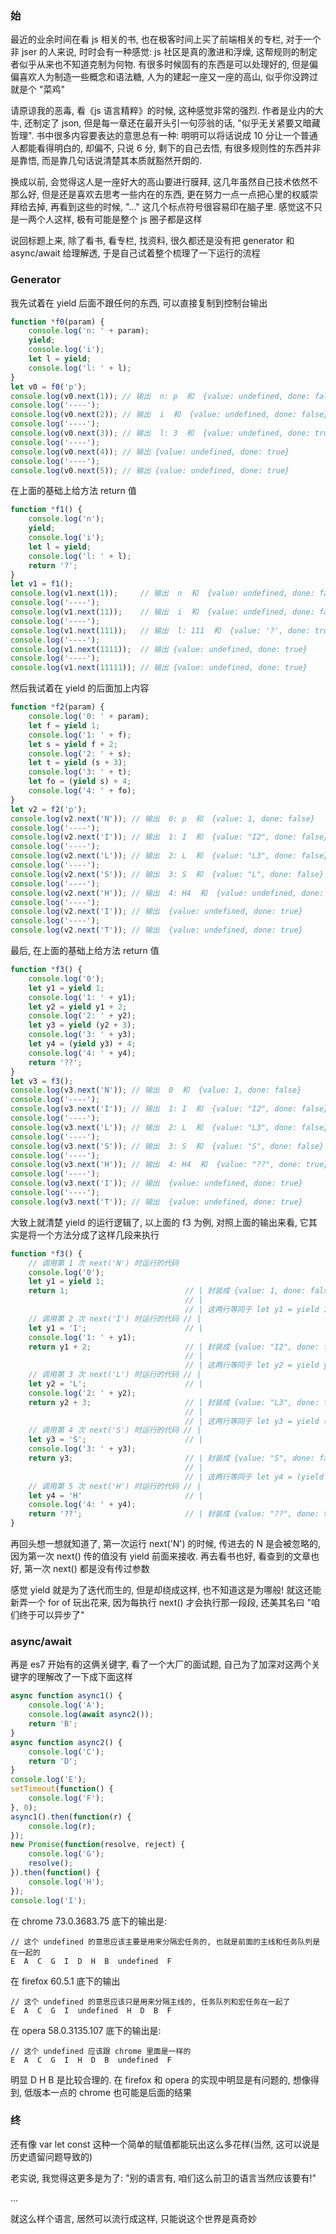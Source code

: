 ### 始

最近的业余时间在看 js 相关的书, 也在极客时间上买了前端相关的专栏, 对于一个非 jser 的人来说, 时时会有一种感觉: js 社区是真的激进和浮燥, 这帮规则的制定者似乎从来也不知道克制为何物. 有很多时候固有的东西是可以处理好的, 但是偏偏喜欢人为制造一些概念和语法糖, 人为的建起一座又一座的高山, 似乎你没跨过就是个 "菜鸡"

请原谅我的恶毒, 看《js 语言精粹》的时候, 这种感觉非常的强烈. 作者是业内的大牛, 还制定了 json, 但是每一章还在最开头引一句莎翁的话, "似乎无关紧要又暗藏哲理". 书中很多内容要表达的意思总有一种: 明明可以将话说成 10 分让一个普通人都能看得明白的, 却偏不, 只说 6 分, 剩下的自己去悟, 有很多规则性的东西并非是靠悟, 而是靠几句话说清楚其本质就豁然开朗的.

换成以前, 会觉得这人是一座好大的高山要进行膜拜, 这几年虽然自己技术依然不那么好, 但是还是喜欢去思考一些内在的东西, 更在努力一点一点把心里的权威崇拜给去掉, 再看到这些的时候, "..." 这几个标点符号很容易印在脑子里. 感觉这不只是一两个人这样, 极有可能是整个 js 圈子都是这样

说回标题上来, 除了看书, 看专栏, 找资料, 很久都还是没有把 generator 和 async/await 给理解透, 于是自己试着整个梳理了一下运行的流程

### Generator

我先试着在 yield 后面不跟任何的东西, 可以直接复制到控制台输出
```js
function *f0(param) {
    console.log('n: ' + param);
    yield;
    console.log('i');
    let l = yield;
    console.log('l: ' + l);
}
let v0 = f0('p');
console.log(v0.next(1)); // 输出  n: p  和  {value: undefined, done: false}
console.log('----');
console.log(v0.next(2)); // 输出  i  和  {value: undefined, done: false}
console.log('----');
console.log(v0.next(3)); // 输出  l: 3  和  {value: undefined, done: true}
console.log('----');
console.log(v0.next(4)); // 输出 {value: undefined, done: true}
console.log('----');
console.log(v0.next(5)); // 输出 {value: undefined, done: true}
```
在上面的基础上给方法 return 值
```js
function *f1() {
    console.log('n');
    yield;
    console.log('i');
    let l = yield;
    console.log('l: ' + l);
    return '?';
}
let v1 = f1();
console.log(v1.next(1));     // 输出  n  和  {value: undefined, done: false}
console.log('----');
console.log(v1.next(11));    // 输出  i  和  {value: undefined, done: false}
console.log('----');
console.log(v1.next(111));   // 输出  l: 111  和  {value: '?', done: true}
console.log('----');
console.log(v1.next(1111));  // 输出 {value: undefined, done: true}
console.log('----');
console.log(v1.next(11111)); // 输出 {value: undefined, done: true}
```

然后我试着在 yield 的后面加上内容
```js
function *f2(param) {
    console.log('0: ' + param);
    let f = yield 1;
    console.log('1: ' + f);
    let s = yield f + 2;
    console.log('2: ' + s);
    let t = yield (s + 3);
    console.log('3: ' + t);
    let fo = (yield s) + 4;
    console.log('4: ' + fo);
}
let v2 = f2('p');
console.log(v2.next('N')); // 输出  0: p  和  {value: 1, done: false}
console.log('----');
console.log(v2.next('I')); // 输出  1: I  和  {value: "I2", done: false}
console.log('----');
console.log(v2.next('L')); // 输出  2: L  和  {value: "L3", done: false}
console.log('----');
console.log(v2.next('S')); // 输出  3: S  和  {value: "L", done: false}
console.log('----');
console.log(v2.next('H')); // 输出  4: H4  和  {value: undefined, done: true}
console.log('----');
console.log(v2.next('I')); // 输出  {value: undefined, done: true}
console.log('----');
console.log(v2.next('T')); // 输出  {value: undefined, done: true}
```
最后, 在上面的基础上给方法 return 值
```js
function *f3() {
    console.log('0');
    let y1 = yield 1;
    console.log('1: ' + y1);
    let y2 = yield y1 + 2;
    console.log('2: ' + y2);
    let y3 = yield (y2 + 3);
    console.log('3: ' + y3);
    let y4 = (yield y3) + 4;
    console.log('4: ' + y4);
    return '??';
}
let v3 = f3();
console.log(v3.next('N')); // 输出  0  和  {value: 1, done: false}
console.log('----');
console.log(v3.next('I')); // 输出  1: I  和  {value: "I2", done: false}
console.log('----');
console.log(v3.next('L')); // 输出  2: L  和  {value: "L3", done: false}
console.log('----');
console.log(v3.next('S')); // 输出  3: S  和  {value: "S", done: false}
console.log('----');
console.log(v3.next('H')); // 输出  4: H4  和  {value: "??", done: true}
console.log('----');
console.log(v3.next('I')); // 输出  {value: undefined, done: true}
console.log('----');
console.log(v3.next('T')); // 输出  {value: undefined, done: true}
```

大致上就清楚 yield 的运行逻辑了, 以上面的 f3 为例, 对照上面的输出来看, 它其实是将一个方法分成了这样几段来执行
```js
function *f3() {
    // 调用第 1 次 next('N') 时运行的代码
    console.log('0');
    let y1 = yield 1;
    return 1;                          // | 封装成 {value: 1, done: false} 返回
                                       // |
                                       // | 这两行等同于 let y1 = yield 1;
    // 调用第 2 次 next('I') 时运行的代码 // |
    let y1 = 'I';                      // |
    console.log('1: ' + y1);
    return y1 + 2;                     // | 封装成 {value: "I2", done: false} 返回
                                       // |
                                       // | 这两行等同于 let y2 = yield y1 + 2;
    // 调用第 3 次 next('L') 时运行的代码 // |
    let y2 = 'L';                      // |
    console.log('2: ' + y2);
    return y2 + 3;                     // | 封装成 {value: "L3", done: false} 返回
                                       // |
                                       // | 这两行等同于 let y3 = yield (y2 + 3);
    // 调用第 4 次 next('S') 时运行的代码 // |
    let y3 = 'S';                      // |
    console.log('3: ' + y3);
    return y3;                         // | 封装成 {value: "S", done: false} 返回
                                       // |
                                       // | 这两行等同于 let y4 = (yield y3) + 4;
    // 调用第 5 次 next('H') 时运行的代码 // |
    let y4 = 'H'                       // |
    console.log('4: ' + y4);
    return '??';                       // | 封装成 {value: "??", done: true} 返回
}
```
再回头想一想就知道了, 第一次运行 next('N') 的时候, 传进去的 N 是会被忽略的, 因为第一次 next() 传的值没有 yield 前面来接收. 再去看书也好, 看查到的文章也好, 第一次 next() 都是没有传过参数

感觉 yield 就是为了迭代而生的, 但是却绕成这样, 也不知道这是为哪般! 就这还能新弄一个 for of 玩出花来, 因为每执行 next() 才会执行那一段段, 还美其名曰 "咱们终于可以异步了"


### async/await
再是 es7 开始有的这俩关键字, 看了一个大厂的面试题, 自己为了加深对这两个关键字的理解改了一下成下面这样
```js
async function async1() {
    console.log('A');
    console.log(await async2());
    return 'B';
}
async function async2() {
    console.log('C');
    return 'D';
}
console.log('E');
setTimeout(function() {
    console.log('F');
}, 0);
async1().then(function(r) {
    console.log(r);
});
new Promise(function(resolve, reject) {
    console.log('G');
    resolve();
}).then(function() {
    console.log('H');
});
console.log('I');
```

在 chrome 73.0.3683.75 底下的输出是:
```
// 这个 undefined 的意思应该主要是用来分隔宏任务的, 也就是前面的主线和任务队列是在一起的
E  A  C  G  I  D  H  B  undefined  F
```

在 firefox 60.5.1 底下的输出
```
// 这个 undefined 的意思应该只是用来分隔主线的, 任务队列和宏任务在一起了
E  A  C  G  I  undefined  H  D  B  F
```

在 opera 58.0.3135.107 底下的输出是:
```
// 这个 undefined 应该跟 chrome 里面是一样的
E  A  C  G  I  H  D  B  undefined  F
```
明显 D H B 是比较合理的. 在 firefox 和 opera 的实现中明显是有问题的, 想像得到, 低版本一点的 chrome 也可能是后面的结果


### 终

还有像 var let const 这种一个简单的赋值都能玩出这么多花样(当然, 这可以说是历史遗留问题导致的)

老实说, 我觉得这更多是为了: "别的语言有, 咱们这么前卫的语言当然应该要有!"


...

就这么样个语言, 居然可以流行成这样, 只能说这个世界是真奇妙
